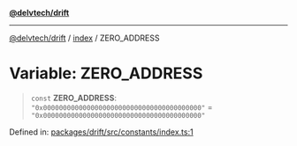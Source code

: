 [**@delvtech/drift**](../../README.md)

***

[@delvtech/drift](../../README.md) / [index](../README.md) / ZERO\_ADDRESS

# Variable: ZERO\_ADDRESS

> `const` **ZERO\_ADDRESS**: `"0x0000000000000000000000000000000000000000"` = `"0x0000000000000000000000000000000000000000"`

Defined in: [packages/drift/src/constants/index.ts:1](https://github.com/delvtech/drift/blob/95370f81f9813e8d583ed884b0b07657be0d8f2c/packages/drift/src/constants/index.ts#L1)
